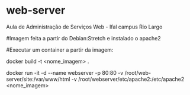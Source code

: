 # web-server

Aula de Administração de Serviços Web - Ifal campus Rio Largo

#Imagem feita a partir do Debian:Stretch e instalado o apache2

#Executar um container a partir da imagem:

docker build -t <nome_imagem> .

docker run -it -d --name webserver -p 80:80 -v /root/web-server/site:/var/www/html -v /root/webserver/etc/apache2:/etc/apache2 <nome_imagem>
